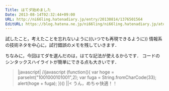 ```yaml
---
Title: はてダ始めました
Date: 2013-08-14T02:32:44+09:00
URL: http://ni66ling.hatenadiary.jp/entry/20130814/1376501564
EditURL: https://blog.hatena.ne.jp/ni66ling/ni66ling.hatenadiary.jp/atom/entry/8454420450083715911
---
```


試したこと，考えたことを忘れないように((いつでも再現できるように))
情報系の技術ネタを中心に，試行錯誤のメモを残していきます．

ちなみに，今回はてダを選んだのは，はてな記法が使えるからです．
コードのシンタックスハイライトが簡単にできる点も大きいです．

>|javascript|
//javascript
(function(){
  var hoge = parseInt("1001000101001",2);
  var fuga = String.fromCharCode(33);
  alert(hoge + fuga);
})()
||<
うん，めちゃ快適！！
